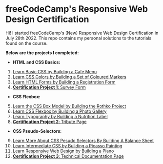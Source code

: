 # freeCodeCamp's Responsive Web Design Certification

Hi! I started freeCodeCamp's (New) Responsive Web Design Certification in July 28th 2022. This repo contains my personal solutions to the tutorials found on the course.

**Below are the projects I completed:**

- **HTML and CSS Basics:**
1) [Learn Basic CSS by Building a Cafe Menu](01-HTML%20and%20CSS%20Basics/01-Building%20a%20Cafe%20Menu)
2) [Learn CSS Colors by Building a Set of Coloured Markers](01-HTML%20and%20CSS%20Basics/02-Building%20a%20Set%20of%20Coloured%20Mrkers)
3) [Learn HTML Forms by Building a Registration Form](01-HTML%20and%20CSS%20Basics/03-Building%20a%20Registration%20Form)
4) [**Certification Project 1**: Survey Form](01-HTML%20and%20CSS%20Basics/04-Build%20a%20Survey%20Form%20[Certification%20Project])

- **CSS Flexbox:**
5) [Learn the CSS Box Model by Building the Rothko Project](02-CSS%20Flexbox/01-Building%20a%20Rothko%20Painting)
6) [Learn CSS Flexbox by Building a Photo Gallery](02-CSS%20Flexbox/02-Building%20a%20Photo%20Gallery)
7) [Learn Typography by Building a Nutrition Label](02-CSS%20Flexbox/03-Building%20a%20Nutrition%20Label)
8) [**Certification Project 2**: Tribute Page](02-CSS%20Flexbox/05-Build%20a%20Tribute%20Page%20[Certification%20Project])

- **CSS Pseudo-Selectors:**
9) [Learn More About CSS Pesudo Selectors By Building A Balance Sheet](03-CSS%20Pseudo%20Selectors/01-Building%20A%20Balance%20Sheet)
10) [Learn Intermediate CSS by Building a Picasso Painting](03-CSS%20Pseudo%20Selectors/02-Building%20A%20Picasso%20Painting)
11) [Learn Responsive Web Design by Building a Piano](03-CSS%20Pseudo%20Selectors/03-Building%20A%20Piano)
12) [**Certification Project 3**: Technical Documentation Page](03-CSS%20Pseudo%20Selectors/04-Build%20a%20Tecnhical%20Documentation%20Page%20%5BCertification%20Project%5D)